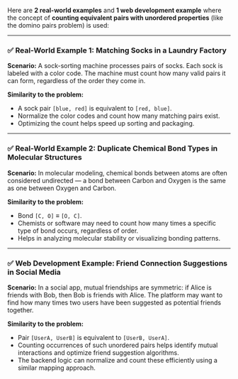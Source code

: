 Here are **2 real-world examples** and **1 web development example** where the concept of **counting equivalent pairs with unordered properties** (like the domino pairs problem) is used:

---

### ✅ **Real-World Example 1: Matching Socks in a Laundry Factory**

**Scenario:**
A sock-sorting machine processes pairs of socks. Each sock is labeled with a color code. The machine must count how many valid pairs it can form, regardless of the order they come in.

**Similarity to the problem:**

* A sock pair `[blue, red]` is equivalent to `[red, blue]`.
* Normalize the color codes and count how many matching pairs exist.
* Optimizing the count helps speed up sorting and packaging.

---

### ✅ **Real-World Example 2: Duplicate Chemical Bond Types in Molecular Structures**

**Scenario:**
In molecular modeling, chemical bonds between atoms are often considered undirected — a bond between Carbon and Oxygen is the same as one between Oxygen and Carbon.

**Similarity to the problem:**

* Bond `[C, O]` ≡ `[O, C]`.
* Chemists or software may need to count how many times a specific type of bond occurs, regardless of order.
* Helps in analyzing molecular stability or visualizing bonding patterns.

---

### ✅ **Web Development Example: Friend Connection Suggestions in Social Media**

**Scenario:**
In a social app, mutual friendships are symmetric: if Alice is friends with Bob, then Bob is friends with Alice. The platform may want to find how many times two users have been suggested as potential friends together.

**Similarity to the problem:**

* Pair `[UserA, UserB]` is equivalent to `[UserB, UserA]`.
* Counting occurrences of such unordered pairs helps identify mutual interactions and optimize friend suggestion algorithms.
* The backend logic can normalize and count these efficiently using a similar mapping approach.
